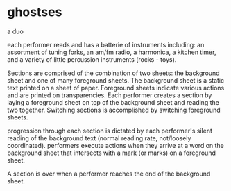 # ghostses
a duo

each performer reads and has a batterie of instruments including: an assortment of tuning forks, an am/fm radio, a harmonica, a kitchen timer, and a variety of little percussion instruments (rocks - toys).

Sections are comprised of the combination of two sheets: the background sheet and one of many foreground sheets. The background sheet is a static text printed on a sheet of paper. Foreground sheets indicate various actions and are printed on transparencies. Each performer creates a section by laying a foreground sheet on top of the background sheet and reading the two together. Switching sections is accomplished by switching foreground sheets.

progression through each section is dictated by each performer's silent reading of the background text (normal reading rate, not/loosely coordinated). performers execute actions when they arrive at a word on the background sheet that intersects with a mark (or marks) on a foreground sheet.

A section is over when a performer reaches the end of the background sheet.
